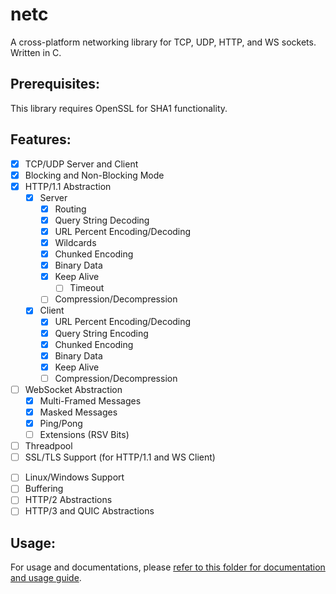 # netc

A cross-platform networking library for TCP, UDP, HTTP, and WS sockets. Written in C.

## Prerequisites:
This library requires OpenSSL for SHA1 functionality.

## Features:

- [X] TCP/UDP Server and Client
- [X] Blocking and Non-Blocking Mode
- [X] HTTP/1.1 Abstraction
    - [X] Server
        - [X] Routing
        - [X] Query String Decoding
        - [X] URL Percent Encoding/Decoding
        - [X] Wildcards
        - [X] Chunked Encoding
        - [X] Binary Data
        - [X] Keep Alive
            - [ ] Timeout 
        - [ ] Compression/Decompression
    - [X] Client
        - [X] URL Percent Encoding/Decoding
        - [X] Query String Encoding
        - [X] Chunked Encoding
        - [X] Binary Data
        - [X] Keep Alive
        - [ ] Compression/Decompression
- [ ] WebSocket Abstraction
    - [x] Multi-Framed Messages
    - [x] Masked Messages
    - [x] Ping/Pong
    - [ ] Extensions (RSV Bits)
- [ ] Threadpool
- [ ] SSL/TLS Support (for HTTP/1.1 and WS Client)
<!-- In my opinion, there is no point of providing SSL suport for servers due to reverse proxies providing them. -->
- [ ] Linux/Windows Support
- [ ] Buffering
- [ ] HTTP/2 Abstractions
- [ ] HTTP/3 and QUIC Abstractions

## Usage:

For usage and documentations, please [refer to this folder for documentation and usage guide](https://github.com/Altanis/netc/tree/main/docs).
